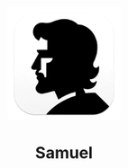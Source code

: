<div align="center">
  <img alt="logo" height="200px" src=".readme/icon.png" >
  <h1>Samuel</h1>
</div>
